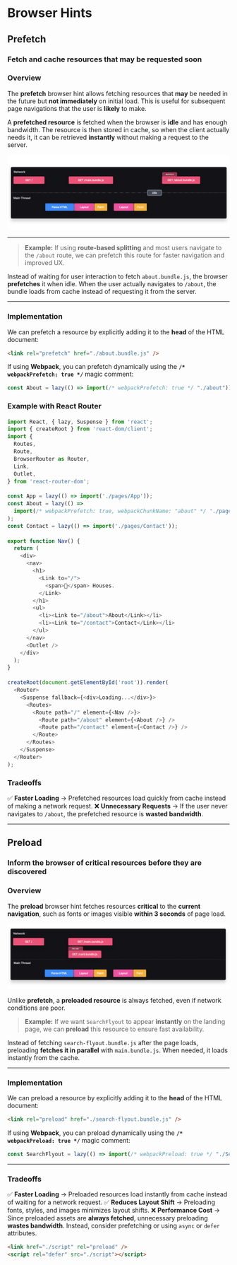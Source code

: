 # Browser Hints

## Prefetch
### Fetch and cache resources that may be requested soon

### Overview
The **prefetch** browser hint allows fetching resources that **may** be needed in the future but **not immediately** on initial load. This is useful for subsequent page navigations that the user is **likely** to make.

A **prefetched resource** is fetched when the browser is **idle** and has enough bandwidth. The resource is then stored in cache, so when the client actually needs it, it can be retrieved **instantly** without making a request to the server.

![alt text](image-3.png)

---

> **Example:** If using **route-based splitting** and most users navigate to the `/about` route, we can prefetch this route for faster navigation and improved UX.

Instead of waiting for user interaction to fetch `about.bundle.js`, the browser **prefetches** it when idle. When the user actually navigates to `/about`, the bundle loads from cache instead of requesting it from the server.

---

### **Implementation**
We can prefetch a resource by explicitly adding it to the **head** of the HTML document:

```html
<link rel="prefetch" href="./about.bundle.js" />
```

If using **Webpack**, you can prefetch dynamically using the **`/* webpackPrefetch: true */`** magic comment:

```javascript
const About = lazy(() => import(/* webpackPrefetch: true */ "./about"));
```

### **Example with React Router**
```javascript
import React, { lazy, Suspense } from 'react';
import { createRoot } from 'react-dom/client';
import {
  Routes,
  Route,
  BrowserRouter as Router,
  Link,
  Outlet,
} from 'react-router-dom';

const App = lazy(() => import('./pages/App'));
const About = lazy(() =>
  import(/* webpackPrefetch: true, webpackChunkName: "about" */ './pages/About')
);
const Contact = lazy(() => import('./pages/Contact'));

export function Nav() {
  return (
    <div>
      <nav>
        <h1>
          <Link to="/">
            <span>🏡</span> Houses.
          </Link>
        </h1>
        <ul>
          <li><Link to="/about">About</Link></li>
          <li><Link to="/contact">Contact</Link></li>
        </ul>
      </nav>
      <Outlet />
    </div>
  );
}

createRoot(document.getElementById('root')).render(
  <Router>
    <Suspense fallback={<div>Loading...</div>}>
      <Routes>
        <Route path="/" element={<Nav />}>
          <Route path="/about" element={<About />} />
          <Route path="/contact" element={<Contact />} />
        </Route>
      </Routes>
    </Suspense>
  </Router>
);
```

### **Tradeoffs**
✅ **Faster Loading** → Prefetched resources load quickly from cache instead of making a network request.
❌ **Unnecessary Requests** → If the user never navigates to `/about`, the prefetched resource is **wasted bandwidth**.

---

## Preload
### Inform the browser of critical resources before they are discovered

### Overview
The **preload** browser hint fetches resources **critical** to the **current navigation**, such as fonts or images visible **within 3 seconds** of page load.

![alt text](image-4.png)

Unlike **prefetch**, a **preloaded resource** is always fetched, even if network conditions are poor.

> **Example:** If we want `SearchFlyout` to appear **instantly** on the landing page, we can **preload** this resource to ensure fast availability.

Instead of fetching `search-flyout.bundle.js` after the page loads, preloading **fetches it in parallel** with `main.bundle.js`. When needed, it loads instantly from the cache.

---

### **Implementation**
We can preload a resource by explicitly adding it to the **head** of the HTML document:

```html
<link rel="preload" href="./search-flyout.bundle.js" />
```

If using **Webpack**, you can preload dynamically using the **`/* webpackPreload: true */`** magic comment:

```javascript
const SearchFlyout = lazy(() => import(/* webpackPreload: true */ "./SearchFlyout"));
```

---

### **Tradeoffs**
✅ **Faster Loading** → Preloaded resources load instantly from cache instead of waiting for a network request.
✅ **Reduces Layout Shift** → Preloading fonts, styles, and images minimizes layout shifts.
❌ **Performance Cost** → Since preloaded assets are **always fetched**, unnecessary preloading **wastes bandwidth**. Instead, consider prefetching or using `async` or `defer` attributes.

```html
<link href="./script" rel="preload" />
<script rel="defer" src="./script"></script>
```

